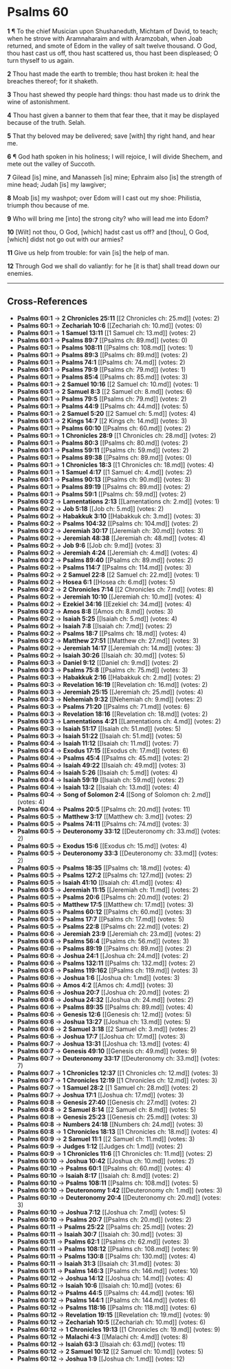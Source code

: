 # Psalms 60

**1** ¶ To the chief Musician upon Shushaneduth, Michtam of David, to teach; when he strove with Aramnaharaim and with Aramzobah, when Joab returned, and smote of Edom in the valley of salt twelve thousand. O God, thou hast cast us off, thou hast scattered us, thou hast been displeased; O turn thyself to us again.

**2** Thou hast made the earth to tremble; thou hast broken it: heal the breaches thereof; for it shaketh.

**3** Thou hast shewed thy people hard things: thou hast made us to drink the wine of astonishment.

**4** Thou hast given a banner to them that fear thee, that it may be displayed because of the truth. Selah.

**5** That thy beloved may be delivered; save [with] thy right hand, and hear me.

**6** ¶ God hath spoken in his holiness; I will rejoice, I will divide Shechem, and mete out the valley of Succoth.

**7** Gilead [is] mine, and Manasseh [is] mine; Ephraim also [is] the strength of mine head; Judah [is] my lawgiver;

**8** Moab [is] my washpot; over Edom will I cast out my shoe: Philistia, triumph thou because of me.

**9** Who will bring me [into] the strong city? who will lead me into Edom?

**10** [Wilt] not thou, O God, [which] hadst cast us off? and [thou], O God, [which] didst not go out with our armies?

**11** Give us help from trouble: for vain [is] the help of man.

**12** Through God we shall do valiantly: for he [it is that] shall tread down our enemies.

---

## Cross-References

- **Psalms 60:1** → **2 Chronicles 25:11** [[2 Chronicles ch: 25.md]] (votes: 2)
- **Psalms 60:1** → **Zechariah 10:6** [[Zechariah ch: 10.md]] (votes: 0)
- **Psalms 60:1** → **1 Samuel 13:11** [[1 Samuel ch: 13.md]] (votes: 2)
- **Psalms 60:1** → **Psalms 89:7** [[Psalms ch: 89.md]] (votes: 0)
- **Psalms 60:1** → **Psalms 108:11** [[Psalms ch: 108.md]] (votes: 1)
- **Psalms 60:1** → **Psalms 89:3** [[Psalms ch: 89.md]] (votes: 2)
- **Psalms 60:1** → **Psalms 74:1** [[Psalms ch: 74.md]] (votes: 2)
- **Psalms 60:1** → **Psalms 79:9** [[Psalms ch: 79.md]] (votes: 1)
- **Psalms 60:1** → **Psalms 85:4** [[Psalms ch: 85.md]] (votes: 3)
- **Psalms 60:1** → **2 Samuel 10:16** [[2 Samuel ch: 10.md]] (votes: 1)
- **Psalms 60:1** → **2 Samuel 8:3** [[2 Samuel ch: 8.md]] (votes: 6)
- **Psalms 60:1** → **Psalms 79:5** [[Psalms ch: 79.md]] (votes: 2)
- **Psalms 60:1** → **Psalms 44:9** [[Psalms ch: 44.md]] (votes: 5)
- **Psalms 60:1** → **2 Samuel 5:20** [[2 Samuel ch: 5.md]] (votes: 4)
- **Psalms 60:1** → **2 Kings 14:7** [[2 Kings ch: 14.md]] (votes: 3)
- **Psalms 60:1** → **Psalms 60:10** [[Psalms ch: 60.md]] (votes: 2)
- **Psalms 60:1** → **1 Chronicles 28:9** [[1 Chronicles ch: 28.md]] (votes: 2)
- **Psalms 60:1** → **Psalms 80:3** [[Psalms ch: 80.md]] (votes: 2)
- **Psalms 60:1** → **Psalms 59:11** [[Psalms ch: 59.md]] (votes: 2)
- **Psalms 60:1** → **Psalms 89:38** [[Psalms ch: 89.md]] (votes: 0)
- **Psalms 60:1** → **1 Chronicles 18:3** [[1 Chronicles ch: 18.md]] (votes: 4)
- **Psalms 60:1** → **1 Samuel 4:17** [[1 Samuel ch: 4.md]] (votes: 2)
- **Psalms 60:1** → **Psalms 90:13** [[Psalms ch: 90.md]] (votes: 3)
- **Psalms 60:1** → **Psalms 89:19** [[Psalms ch: 89.md]] (votes: 2)
- **Psalms 60:1** → **Psalms 59:1** [[Psalms ch: 59.md]] (votes: 2)
- **Psalms 60:2** → **Lamentations 2:13** [[Lamentations ch: 2.md]] (votes: 1)
- **Psalms 60:2** → **Job 5:18** [[Job ch: 5.md]] (votes: 2)
- **Psalms 60:2** → **Habakkuk 3:10** [[Habakkuk ch: 3.md]] (votes: 3)
- **Psalms 60:2** → **Psalms 104:32** [[Psalms ch: 104.md]] (votes: 2)
- **Psalms 60:2** → **Jeremiah 30:17** [[Jeremiah ch: 30.md]] (votes: 3)
- **Psalms 60:2** → **Jeremiah 48:38** [[Jeremiah ch: 48.md]] (votes: 4)
- **Psalms 60:2** → **Job 9:6** [[Job ch: 9.md]] (votes: 3)
- **Psalms 60:2** → **Jeremiah 4:24** [[Jeremiah ch: 4.md]] (votes: 4)
- **Psalms 60:2** → **Psalms 89:40** [[Psalms ch: 89.md]] (votes: 2)
- **Psalms 60:2** → **Psalms 114:7** [[Psalms ch: 114.md]] (votes: 3)
- **Psalms 60:2** → **2 Samuel 22:8** [[2 Samuel ch: 22.md]] (votes: 1)
- **Psalms 60:2** → **Hosea 6:1** [[Hosea ch: 6.md]] (votes: 5)
- **Psalms 60:2** → **2 Chronicles 7:14** [[2 Chronicles ch: 7.md]] (votes: 8)
- **Psalms 60:2** → **Jeremiah 10:10** [[Jeremiah ch: 10.md]] (votes: 4)
- **Psalms 60:2** → **Ezekiel 34:16** [[Ezekiel ch: 34.md]] (votes: 4)
- **Psalms 60:2** → **Amos 8:8** [[Amos ch: 8.md]] (votes: 3)
- **Psalms 60:2** → **Isaiah 5:25** [[Isaiah ch: 5.md]] (votes: 4)
- **Psalms 60:2** → **Isaiah 7:8** [[Isaiah ch: 7.md]] (votes: 2)
- **Psalms 60:2** → **Psalms 18:7** [[Psalms ch: 18.md]] (votes: 4)
- **Psalms 60:2** → **Matthew 27:51** [[Matthew ch: 27.md]] (votes: 3)
- **Psalms 60:2** → **Jeremiah 14:17** [[Jeremiah ch: 14.md]] (votes: 3)
- **Psalms 60:2** → **Isaiah 30:26** [[Isaiah ch: 30.md]] (votes: 5)
- **Psalms 60:3** → **Daniel 9:12** [[Daniel ch: 9.md]] (votes: 2)
- **Psalms 60:3** → **Psalms 75:8** [[Psalms ch: 75.md]] (votes: 3)
- **Psalms 60:3** → **Habakkuk 2:16** [[Habakkuk ch: 2.md]] (votes: 2)
- **Psalms 60:3** → **Revelation 16:19** [[Revelation ch: 16.md]] (votes: 2)
- **Psalms 60:3** → **Jeremiah 25:15** [[Jeremiah ch: 25.md]] (votes: 4)
- **Psalms 60:3** → **Nehemiah 9:32** [[Nehemiah ch: 9.md]] (votes: 2)
- **Psalms 60:3** → **Psalms 71:20** [[Psalms ch: 71.md]] (votes: 6)
- **Psalms 60:3** → **Revelation 18:16** [[Revelation ch: 18.md]] (votes: 2)
- **Psalms 60:3** → **Lamentations 4:21** [[Lamentations ch: 4.md]] (votes: 2)
- **Psalms 60:3** → **Isaiah 51:17** [[Isaiah ch: 51.md]] (votes: 5)
- **Psalms 60:3** → **Isaiah 51:22** [[Isaiah ch: 51.md]] (votes: 5)
- **Psalms 60:4** → **Isaiah 11:12** [[Isaiah ch: 11.md]] (votes: 7)
- **Psalms 60:4** → **Exodus 17:15** [[Exodus ch: 17.md]] (votes: 6)
- **Psalms 60:4** → **Psalms 45:4** [[Psalms ch: 45.md]] (votes: 2)
- **Psalms 60:4** → **Isaiah 49:22** [[Isaiah ch: 49.md]] (votes: 3)
- **Psalms 60:4** → **Isaiah 5:26** [[Isaiah ch: 5.md]] (votes: 4)
- **Psalms 60:4** → **Isaiah 59:19** [[Isaiah ch: 59.md]] (votes: 2)
- **Psalms 60:4** → **Isaiah 13:2** [[Isaiah ch: 13.md]] (votes: 4)
- **Psalms 60:4** → **Song of Solomon 2:4** [[Song of Solomon ch: 2.md]] (votes: 4)
- **Psalms 60:4** → **Psalms 20:5** [[Psalms ch: 20.md]] (votes: 11)
- **Psalms 60:5** → **Matthew 3:17** [[Matthew ch: 3.md]] (votes: 2)
- **Psalms 60:5** → **Psalms 74:11** [[Psalms ch: 74.md]] (votes: 3)
- **Psalms 60:5** → **Deuteronomy 33:12** [[Deuteronomy ch: 33.md]] (votes: 2)
- **Psalms 60:5** → **Exodus 15:6** [[Exodus ch: 15.md]] (votes: 4)
- **Psalms 60:5** → **Deuteronomy 33:3** [[Deuteronomy ch: 33.md]] (votes: 2)
- **Psalms 60:5** → **Psalms 18:35** [[Psalms ch: 18.md]] (votes: 4)
- **Psalms 60:5** → **Psalms 127:2** [[Psalms ch: 127.md]] (votes: 2)
- **Psalms 60:5** → **Isaiah 41:10** [[Isaiah ch: 41.md]] (votes: 4)
- **Psalms 60:5** → **Jeremiah 11:15** [[Jeremiah ch: 11.md]] (votes: 2)
- **Psalms 60:5** → **Psalms 20:6** [[Psalms ch: 20.md]] (votes: 2)
- **Psalms 60:5** → **Matthew 17:5** [[Matthew ch: 17.md]] (votes: 3)
- **Psalms 60:5** → **Psalms 60:12** [[Psalms ch: 60.md]] (votes: 3)
- **Psalms 60:5** → **Psalms 17:7** [[Psalms ch: 17.md]] (votes: 5)
- **Psalms 60:5** → **Psalms 22:8** [[Psalms ch: 22.md]] (votes: 2)
- **Psalms 60:6** → **Jeremiah 23:9** [[Jeremiah ch: 23.md]] (votes: 2)
- **Psalms 60:6** → **Psalms 56:4** [[Psalms ch: 56.md]] (votes: 3)
- **Psalms 60:6** → **Psalms 89:19** [[Psalms ch: 89.md]] (votes: 2)
- **Psalms 60:6** → **Joshua 24:1** [[Joshua ch: 24.md]] (votes: 2)
- **Psalms 60:6** → **Psalms 132:11** [[Psalms ch: 132.md]] (votes: 2)
- **Psalms 60:6** → **Psalms 119:162** [[Psalms ch: 119.md]] (votes: 3)
- **Psalms 60:6** → **Joshua 1:6** [[Joshua ch: 1.md]] (votes: 3)
- **Psalms 60:6** → **Amos 4:2** [[Amos ch: 4.md]] (votes: 3)
- **Psalms 60:6** → **Joshua 20:7** [[Joshua ch: 20.md]] (votes: 2)
- **Psalms 60:6** → **Joshua 24:32** [[Joshua ch: 24.md]] (votes: 2)
- **Psalms 60:6** → **Psalms 89:35** [[Psalms ch: 89.md]] (votes: 4)
- **Psalms 60:6** → **Genesis 12:6** [[Genesis ch: 12.md]] (votes: 5)
- **Psalms 60:6** → **Joshua 13:27** [[Joshua ch: 13.md]] (votes: 5)
- **Psalms 60:6** → **2 Samuel 3:18** [[2 Samuel ch: 3.md]] (votes: 2)
- **Psalms 60:6** → **Joshua 17:7** [[Joshua ch: 17.md]] (votes: 3)
- **Psalms 60:7** → **Joshua 13:31** [[Joshua ch: 13.md]] (votes: 4)
- **Psalms 60:7** → **Genesis 49:10** [[Genesis ch: 49.md]] (votes: 9)
- **Psalms 60:7** → **Deuteronomy 33:17** [[Deuteronomy ch: 33.md]] (votes: 7)
- **Psalms 60:7** → **1 Chronicles 12:37** [[1 Chronicles ch: 12.md]] (votes: 3)
- **Psalms 60:7** → **1 Chronicles 12:19** [[1 Chronicles ch: 12.md]] (votes: 3)
- **Psalms 60:7** → **1 Samuel 28:2** [[1 Samuel ch: 28.md]] (votes: 2)
- **Psalms 60:7** → **Joshua 17:1** [[Joshua ch: 17.md]] (votes: 3)
- **Psalms 60:8** → **Genesis 27:40** [[Genesis ch: 27.md]] (votes: 2)
- **Psalms 60:8** → **2 Samuel 8:14** [[2 Samuel ch: 8.md]] (votes: 5)
- **Psalms 60:8** → **Genesis 25:23** [[Genesis ch: 25.md]] (votes: 3)
- **Psalms 60:8** → **Numbers 24:18** [[Numbers ch: 24.md]] (votes: 3)
- **Psalms 60:8** → **1 Chronicles 18:13** [[1 Chronicles ch: 18.md]] (votes: 4)
- **Psalms 60:9** → **2 Samuel 11:1** [[2 Samuel ch: 11.md]] (votes: 3)
- **Psalms 60:9** → **Judges 1:12** [[Judges ch: 1.md]] (votes: 2)
- **Psalms 60:9** → **1 Chronicles 11:6** [[1 Chronicles ch: 11.md]] (votes: 2)
- **Psalms 60:10** → **Joshua 10:42** [[Joshua ch: 10.md]] (votes: 2)
- **Psalms 60:10** → **Psalms 60:1** [[Psalms ch: 60.md]] (votes: 4)
- **Psalms 60:10** → **Isaiah 8:17** [[Isaiah ch: 8.md]] (votes: 2)
- **Psalms 60:10** → **Psalms 108:11** [[Psalms ch: 108.md]] (votes: 5)
- **Psalms 60:10** → **Deuteronomy 1:42** [[Deuteronomy ch: 1.md]] (votes: 3)
- **Psalms 60:10** → **Deuteronomy 20:4** [[Deuteronomy ch: 20.md]] (votes: 3)
- **Psalms 60:10** → **Joshua 7:12** [[Joshua ch: 7.md]] (votes: 5)
- **Psalms 60:10** → **Psalms 20:7** [[Psalms ch: 20.md]] (votes: 2)
- **Psalms 60:11** → **Psalms 25:22** [[Psalms ch: 25.md]] (votes: 2)
- **Psalms 60:11** → **Isaiah 30:7** [[Isaiah ch: 30.md]] (votes: 3)
- **Psalms 60:11** → **Psalms 62:1** [[Psalms ch: 62.md]] (votes: 3)
- **Psalms 60:11** → **Psalms 108:12** [[Psalms ch: 108.md]] (votes: 9)
- **Psalms 60:11** → **Psalms 130:8** [[Psalms ch: 130.md]] (votes: 4)
- **Psalms 60:11** → **Isaiah 31:3** [[Isaiah ch: 31.md]] (votes: 3)
- **Psalms 60:11** → **Psalms 146:3** [[Psalms ch: 146.md]] (votes: 10)
- **Psalms 60:12** → **Joshua 14:12** [[Joshua ch: 14.md]] (votes: 4)
- **Psalms 60:12** → **Isaiah 10:6** [[Isaiah ch: 10.md]] (votes: 6)
- **Psalms 60:12** → **Psalms 44:5** [[Psalms ch: 44.md]] (votes: 16)
- **Psalms 60:12** → **Psalms 144:1** [[Psalms ch: 144.md]] (votes: 6)
- **Psalms 60:12** → **Psalms 118:16** [[Psalms ch: 118.md]] (votes: 6)
- **Psalms 60:12** → **Revelation 19:15** [[Revelation ch: 19.md]] (votes: 9)
- **Psalms 60:12** → **Zechariah 10:5** [[Zechariah ch: 10.md]] (votes: 6)
- **Psalms 60:12** → **1 Chronicles 19:13** [[1 Chronicles ch: 19.md]] (votes: 9)
- **Psalms 60:12** → **Malachi 4:3** [[Malachi ch: 4.md]] (votes: 8)
- **Psalms 60:12** → **Isaiah 63:3** [[Isaiah ch: 63.md]] (votes: 11)
- **Psalms 60:12** → **2 Samuel 10:12** [[2 Samuel ch: 10.md]] (votes: 5)
- **Psalms 60:12** → **Joshua 1:9** [[Joshua ch: 1.md]] (votes: 12)
